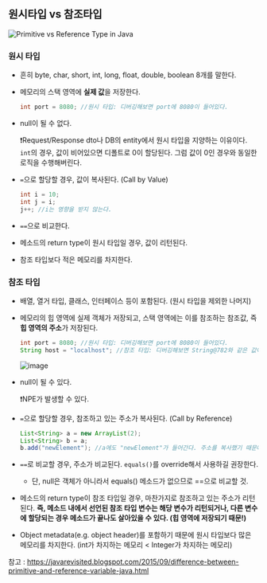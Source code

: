 ## 원시타입 vs 참조타입



![Primitive vs Reference Type in Java](https://1.bp.blogspot.com/-bpbdwrvRSaw/VflqVT6GaxI/AAAAAAAADxU/BSi7bF7ef34/s640/Primitive%2Bvs%2BReference%2BType%2BJava.png)



### 원시 타입

- 흔히 byte, char, short, int, long, float, double, boolean 8개를 말한다.

- 메모리의 스택 영역에 **실제 값**을 저장한다.

  ```java
  int port = 8080; //원시 타입: 디버깅해보면 port에 8080이 들어있다.
  ```

- null이 될 수 없다.

  ❗️Request/Response dto나 DB의 entity에서 원시 타입을 지양하는 이유이다. `int`의 경우, 값이 비어있으면 디폴트로 0이 할당된다. 그럼 값이 0인 경우와 동일한 로직을 수행해버린다.

- `=`으로 할당할 경우, 값이 복사된다. (Call by Value)

  ```java
  int i = 10;
  int j = i;
  j++; //i는 영향을 받지 않는다.
  ```

- `==`으로 비교한다.

- 메소드의 return type이 원시 타입일 경우, 값이 리턴된다.
- 참조 타입보다 적은 메모리를 차지한다.



### 참조 타입

- 배열, 열거 타입, 클래스, 인터페이스 등이 포함된다. (원시 타입을 제외한 나머지)

- 메모리의 힙 영역에 실제 객체가 저장되고, 스택 영역에는 이를 참조하는 참조값, 즉 **힙 영역의 주소**가 저장된다.

  ```java
  int port = 8080; //원시 타입: 디버깅해보면 port에 8080이 들어있다.
  String host = "localhost"; //참조 타입: 디버깅해보면 String@782와 같은 값이 들어있다.~~(그래야 하는데?! )~~
  ```

  ![image](https://user-images.githubusercontent.com/19922698/83360635-9f996c80-a3bd-11ea-8d82-aefe80bcee83.png)

- null이 될 수 있다.

  ❗️NPE가 발생할 수 있다.

- `=`으로 할당할 경우, 참조하고 있는 주소가 복사된다. (Call by Reference)

  ```java
  List<String> a = new ArrayList(2);
  List<String> b = a;
  b.add("newElement"); //a에도 "newElement"가 들어간다. 주소를 복사했기 때문에 같은 객체를 가리키고 있기 때문.
  ```

- `==`로 비교할 경우, 주소가 비교된다. `equals()`를 override해서 사용하길 권장한다.
  - 단, null은 객체가 아니라서 equals() 메소드가 없으므로 ==으로 비교할 것.

- 메소드의 return type이 참조 타입일 경우, 마찬가지로 참조하고 있는 주소가 리턴된다. **즉, 메소드 내에서 선언된 참조 타입 변수는 해당 변수가 리턴되거나, 다른 변수에 할당되는 경우 메소드가 끝나도 살아있을 수 있다. (힙 영역에 저장되기 때문!)**

- Object metadata(e.g. object header)를 포함하기 때문에 원시 타입보다 많은 메모리를 차지한다. (int가 차지하는 메모리 < Integer가 차지하는 메모리)



참고 : https://javarevisited.blogspot.com/2015/09/difference-between-primitive-and-reference-variable-java.html